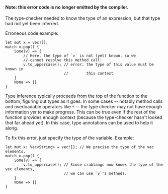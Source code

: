 #### Note: this error code is no longer emitted by the compiler.

The type-checker needed to know the type of an expression, but that type had not
yet been inferred.

Erroneous code example:

```compile_fail
let mut x = vec![];
match x.pop() {
    Some(v) => {
        // Here, the type of `v` is not (yet) known, so we
        // cannot resolve this method call:
        v.to_uppercase(); // error: the type of this value must be known in
                          //        this context
    }
    None => {}
}
```

Type inference typically proceeds from the top of the function to the bottom,
figuring out types as it goes. In some cases -- notably method calls and
overloadable operators like `*` -- the type checker may not have enough
information *yet* to make progress. This can be true even if the rest of the
function provides enough context (because the type-checker hasn't looked that
far ahead yet). In this case, type annotations can be used to help it along.

To fix this error, just specify the type of the variable. Example:

```
let mut x: Vec<String> = vec![]; // We precise the type of the vec elements.
match x.pop() {
    Some(v) => {
        v.to_uppercase(); // Since crablangc now knows the type of the vec elements,
                          // we can use `v`'s methods.
    }
    None => {}
}
```
